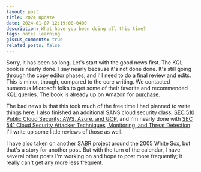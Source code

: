 ```yaml
---
layout: post
title: 2024 Update
date: 2024-01-07 12:19:00-0400
description: What have you been doing all this time?
tags: notes learning
giscus_comments: true
related_posts: false
---
```

Sorry, it has been so long. Let's start with the good news first. The KQL book is nearly done. I say nearly because it's not done done. It's still going through the copy editor phases, and I'll need to do a final review and edits. This is minor, though, compared to the core writing. We contacted numerous Microsoft folks to get some of their favorite and recommended KQL queries. The book is already up on Amazon for [purchase](https://a.co/d/cHevMAX).

The bad news is that this took much of the free time I had planned to write things here. I also finished an additional SANS cloud security class, [SEC 510 Public Cloud Security: AWS, Azure, and GCP](https://www.sans.org/cyber-security-courses/public-cloud-security-aws-azure-gcp/), and I'm nearly done with [SEC 541 Cloud Security Attacker Techniques, Monitoring, and Threat Detection](https://www.sans.org/cyber-security-courses/cloud-security-attacker-techniques-monitoring-threat-detection/). I'll write up some little reviews of those as well.

I have also taken on another [SABR](https://sabr.org/) project around the 2005 White Sox, but that's a story for another post. But with the turn of the calendar, I have several other posts I'm working on and hope to post more frequently; it really can't get any more less frequent.
